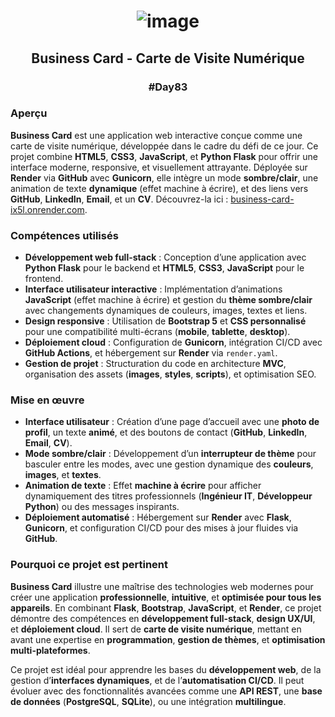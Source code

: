 # <p align="center"> ![image](https://github.com/user-attachments/assets/973b6d5f-7202-4b73-a622-498e2766e50b) </p>

## <p align="center"> Business Card - Carte de Visite Numérique </p>

### <p align="center"> #Day83 </p>

### Aperçu

**Business Card** est une application web interactive conçue comme une carte de visite numérique, développée dans le cadre du défi de ce jour. Ce projet combine **HTML5**, **CSS3**, **JavaScript**, et **Python Flask** pour offrir une interface moderne, responsive, et visuellement attrayante. Déployée sur **Render** via **GitHub** avec **Gunicorn**, elle intègre un mode **sombre/clair**, une animation de texte **dynamique** (effet machine à écrire), et des liens vers **GitHub**, **LinkedIn**, **Email**, et un **CV**. Découvrez-la ici : [business-card-ix5l.onrender.com](https://business-card-ix5l.onrender.com).

### Compétences utilisés

- **Développement web full-stack** : Conception d’une application avec **Python Flask** pour le backend et **HTML5**, **CSS3**, **JavaScript** pour le frontend.
- **Interface utilisateur interactive** : Implémentation d’animations **JavaScript** (effet machine à écrire) et gestion du **thème sombre/clair** avec changements dynamiques de couleurs, images, textes et liens.
- **Design responsive** : Utilisation de **Bootstrap 5** et **CSS personnalisé** pour une compatibilité multi-écrans (**mobile**, **tablette**, **desktop**).
- **Déploiement cloud** : Configuration de **Gunicorn**, intégration CI/CD avec **GitHub Actions**, et hébergement sur **Render** via `render.yaml`.
- **Gestion de projet** : Structuration du code en architecture **MVC**, organisation des assets (**images**, **styles**, **scripts**), et optimisation SEO.

### Mise en œuvre

- **Interface utilisateur** : Création d’une page d’accueil avec une **photo de profil**, un texte **animé**, et des boutons de contact (**GitHub**, **LinkedIn**, **Email**, **CV**).
- **Mode sombre/clair** : Développement d’un **interrupteur de thème** pour basculer entre les modes, avec une gestion dynamique des **couleurs**, **images**, et **textes**.
- **Animation de texte** : Effet **machine à écrire** pour afficher dynamiquement des titres professionnels (**Ingénieur IT**, **Développeur Python**) ou des messages inspirants.
- **Déploiement automatisé** : Hébergement sur **Render** avec **Flask**, **Gunicorn**, et configuration CI/CD pour des mises à jour fluides via **GitHub**.

### Pourquoi ce projet est pertinent

**Business Card** illustre une maîtrise des technologies web modernes pour créer une application **professionnelle**, **intuitive**, et **optimisée pour tous les appareils**. En combinant **Flask**, **Bootstrap**, **JavaScript**, et **Render**, ce projet démontre des compétences en **développement full-stack**, **design UX/UI**, et **déploiement cloud**. Il sert de **carte de visite numérique**, mettant en avant une expertise en **programmation**, **gestion de thèmes**, et **optimisation multi-plateformes**.

Ce projet est idéal pour apprendre les bases du **développement web**, de la gestion d’**interfaces dynamiques**, et de l’**automatisation CI/CD**. Il peut évoluer avec des fonctionnalités avancées comme une **API REST**, une **base de données** (**PostgreSQL**, **SQLite**), ou une intégration **multilingue**.

